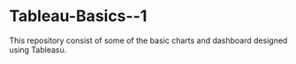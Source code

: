 # Tableau-Basics--1
This repository consist of some of the basic charts and dashboard designed using Tableasu.
